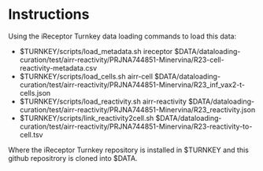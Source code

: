 # Instructions

Using the iReceptor Turnkey data loading commands to load this data:

- $TURNKEY/scripts/load_metadata.sh ireceptor $DATA/dataloading-curation/test/airr-reactivity/PRJNA744851-Minervina/R23-cell-reactivity-metadata.csv
- $TURNKEY/scripts/load_cells.sh airr-cell $DATA/dataloading-curation/test/airr-reactivity/PRJNA744851-Minervina/R23_inf_vax2-t-cells.json
- $TURNKEY/scripts/load_reactivity.sh airr-reactivity $DATA/dataloading-curation/test/airr-reactivity/PRJNA744851-Minervina/R23_reactivity.json
- $TURNKEY/scripts/link_reactivity2cell.sh $DATA/dataloading-curation/test/airr-reactivity/PRJNA744851-Minervina/R23-reactivity-to-cell.tsv

Where the iReceptor Turnkey repository is installed in $TURNKEY and this github repositrory is cloned into $DATA.

